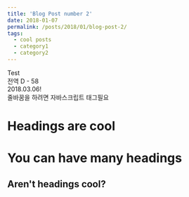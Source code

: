 ```yaml
---
title: 'Blog Post number 2'
date: 2018-01-07
permalink: /posts/2018/01/blog-post-2/
tags:
  - cool posts
  - category1
  - category2
---
```


Test <br>
전역 D - 58<br>
2018.03.06!<br>
줄바꿈을 하려면 자바스크립트 태그필요

Headings are cool
======

You can have many headings
======

Aren't headings cool?
------
